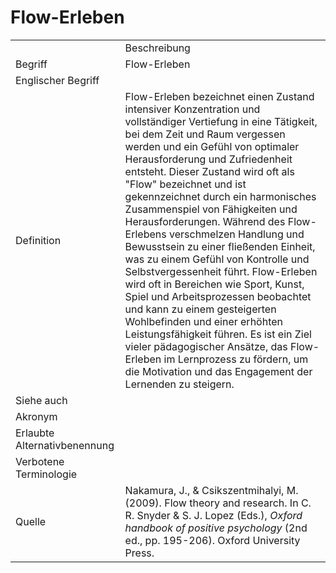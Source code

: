 # Flow-Erleben

<link-summary rel="summary"/>
<card-summary rel="summary"/>
<web-summary rel="summary"/>


<table>
    <tr>
        <td></td>
        <td>Beschreibung</td>
    </tr>
    <tr>
        <td>Begriff</td>
        <td>Flow-Erleben</td>
    </tr>
    <tr>
        <td>Englischer Begriff</td>
        <td></td>
    </tr>
    <tr>
        <td>Definition</td>
        <td id="summary">
            Flow-Erleben bezeichnet einen Zustand intensiver Konzentration und vollständiger Vertiefung in eine Tätigkeit, 
            bei dem Zeit und Raum vergessen werden und ein Gefühl von optimaler Herausforderung und Zufriedenheit entsteht. 
            Dieser Zustand wird oft als "Flow" bezeichnet und ist gekennzeichnet durch ein harmonisches Zusammenspiel von 
            Fähigkeiten und Herausforderungen. Während des Flow-Erlebens verschmelzen Handlung und Bewusstsein zu 
            einer fließenden Einheit, was zu einem Gefühl von Kontrolle und Selbstvergessenheit führt. 
            Flow-Erleben wird oft in Bereichen wie Sport, Kunst, Spiel und Arbeitsprozessen beobachtet und 
            kann zu einem gesteigerten Wohlbefinden und einer erhöhten Leistungsfähigkeit führen. 
            Es ist ein Ziel vieler pädagogischer Ansätze, das Flow-Erleben im Lernprozess zu fördern, 
            um die Motivation und das Engagement der Lernenden zu steigern.
        </td>
    </tr>  
    <tr>
        <td>Siehe auch</td>
        <td></td>
    </tr>
    <tr>
        <td>Akronym</td>
        <td></td>
    </tr>
   <tr>
        <td>Erlaubte Alternativbenennung</td>
        <td></td>
    </tr>
   <tr>
        <td>Verbotene Terminologie</td>
        <td></td>
    </tr>
   <tr>
        <td>Quelle</td>
        <td>
            Nakamura, J., & Csikszentmihalyi, M. (2009). 
            Flow theory and research. 
            In C. R. Snyder & S. J. Lopez (Eds.), <i>Oxford handbook of positive psychology</i> (2nd ed., pp. 195-206). 
            Oxford University Press.
        </td>
    </tr>
</table>